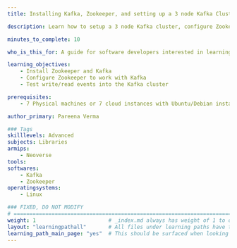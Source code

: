 ```yaml
---
title: Installing Kafka, Zookeeper, and setting up a 3 node Kafka Cluster

description: Learn how to setup a 3 node Kafka cluster, configure Zookeeper, and test write/read events into the cluster

minutes_to_complete: 10

who_is_this_for: A guide for software developers interested in learning how to use Kafka and Zookeeper to setup a 3 node Kafka cluster.

learning_objectives:
    - Install Zookeeper and Kafka
    - Configure Zookeeper to work with Kafka
    - Test write/read events into the Kafka cluster

prerequisites:
    - 7 Physical machines or 7 cloud instances with Ubuntu/Debian installed. We need 3 Kafka nodes, 3 Zookeeper nodes, and 1 client node.

author_primary: Pareena Verma

### Tags
skilllevels: Advanced
subjects: Libraries
armips:
    - Neoverse
tools:
softwares:
    - Kafka
    - Zookeeper
operatingsystems:
    - Linux

### FIXED, DO NOT MODIFY
# ================================================================================
weight: 1                       # _index.md always has weight of 1 to order correctly
layout: "learningpathall"       # All files under learning paths have this same wrapper
learning_path_main_page: "yes"  # This should be surfaced when looking for related content. Only set for _index.md of learning path content.
---
```

